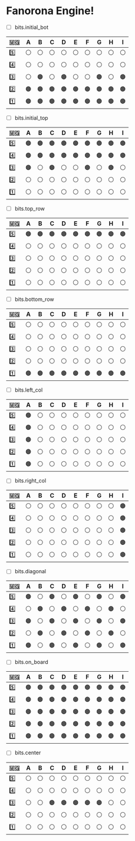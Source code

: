# Fanorona Engine! 

 - [ ] bits.initial_bot

|  🇲🇬     | A| B| C| D| E| F| G| H| I|
|--------|--|--|--|--|--|--|--|--|--|
|:five:  |⚪|⚪|⚪|⚪|⚪|⚪|⚪|⚪|⚪|
|:four:  |⚪|⚪|⚪|⚪|⚪|⚪|⚪|⚪|⚪|
|:three: |⚪|🟤|⚪|🟤|⚪|⚪|🟤|⚪|🟤|
|:two:   |🟤|🟤|🟤|🟤|🟤|🟤|🟤|🟤|🟤|
|:one:   |🟤|🟤|🟤|🟤|🟤|🟤|🟤|🟤|🟤|
 - [ ] bits.initial_top

|  🇲🇬     | A| B| C| D| E| F| G| H| I|
|--------|--|--|--|--|--|--|--|--|--|
|:five:  |🟤|🟤|🟤|🟤|🟤|🟤|🟤|🟤|🟤|
|:four:  |🟤|🟤|🟤|🟤|🟤|🟤|🟤|🟤|🟤|
|:three: |🟤|⚪|🟤|⚪|⚪|🟤|⚪|🟤|⚪|
|:two:   |⚪|⚪|⚪|⚪|⚪|⚪|⚪|⚪|⚪|
|:one:   |⚪|⚪|⚪|⚪|⚪|⚪|⚪|⚪|⚪|
 - [ ] bits.top_row

|  🇲🇬     | A| B| C| D| E| F| G| H| I|
|--------|--|--|--|--|--|--|--|--|--|
|:five:  |🟤|🟤|🟤|🟤|🟤|🟤|🟤|🟤|🟤|
|:four:  |⚪|⚪|⚪|⚪|⚪|⚪|⚪|⚪|⚪|
|:three: |⚪|⚪|⚪|⚪|⚪|⚪|⚪|⚪|⚪|
|:two:   |⚪|⚪|⚪|⚪|⚪|⚪|⚪|⚪|⚪|
|:one:   |⚪|⚪|⚪|⚪|⚪|⚪|⚪|⚪|⚪|
 - [ ] bits.bottom_row

|  🇲🇬     | A| B| C| D| E| F| G| H| I|
|--------|--|--|--|--|--|--|--|--|--|
|:five:  |⚪|⚪|⚪|⚪|⚪|⚪|⚪|⚪|⚪|
|:four:  |⚪|⚪|⚪|⚪|⚪|⚪|⚪|⚪|⚪|
|:three: |⚪|⚪|⚪|⚪|⚪|⚪|⚪|⚪|⚪|
|:two:   |⚪|⚪|⚪|⚪|⚪|⚪|⚪|⚪|⚪|
|:one:   |🟤|🟤|🟤|🟤|🟤|🟤|🟤|🟤|🟤|
 - [ ] bits.left_col

|  🇲🇬     | A| B| C| D| E| F| G| H| I|
|--------|--|--|--|--|--|--|--|--|--|
|:five:  |🟤|⚪|⚪|⚪|⚪|⚪|⚪|⚪|⚪|
|:four:  |🟤|⚪|⚪|⚪|⚪|⚪|⚪|⚪|⚪|
|:three: |🟤|⚪|⚪|⚪|⚪|⚪|⚪|⚪|⚪|
|:two:   |🟤|⚪|⚪|⚪|⚪|⚪|⚪|⚪|⚪|
|:one:   |🟤|⚪|⚪|⚪|⚪|⚪|⚪|⚪|⚪|
 - [ ] bits.right_col

|  🇲🇬     | A| B| C| D| E| F| G| H| I|
|--------|--|--|--|--|--|--|--|--|--|
|:five:  |⚪|⚪|⚪|⚪|⚪|⚪|⚪|⚪|🟤|
|:four:  |⚪|⚪|⚪|⚪|⚪|⚪|⚪|⚪|🟤|
|:three: |⚪|⚪|⚪|⚪|⚪|⚪|⚪|⚪|🟤|
|:two:   |⚪|⚪|⚪|⚪|⚪|⚪|⚪|⚪|🟤|
|:one:   |⚪|⚪|⚪|⚪|⚪|⚪|⚪|⚪|🟤|
 - [ ] bits.diagonal

|  🇲🇬     | A| B| C| D| E| F| G| H| I|
|--------|--|--|--|--|--|--|--|--|--|
|:five:  |🟤|⚪|🟤|⚪|🟤|⚪|🟤|⚪|🟤|
|:four:  |⚪|🟤|⚪|🟤|⚪|🟤|⚪|🟤|⚪|
|:three: |🟤|⚪|🟤|⚪|🟤|⚪|🟤|⚪|🟤|
|:two:   |⚪|🟤|⚪|🟤|⚪|🟤|⚪|🟤|⚪|
|:one:   |🟤|⚪|🟤|⚪|🟤|⚪|🟤|⚪|🟤|
 - [ ] bits.on_board

|  🇲🇬     | A| B| C| D| E| F| G| H| I|
|--------|--|--|--|--|--|--|--|--|--|
|:five:  |🟤|🟤|🟤|🟤|🟤|🟤|🟤|🟤|🟤|
|:four:  |🟤|🟤|🟤|🟤|🟤|🟤|🟤|🟤|🟤|
|:three: |🟤|🟤|🟤|🟤|🟤|🟤|🟤|🟤|🟤|
|:two:   |🟤|🟤|🟤|🟤|🟤|🟤|🟤|🟤|🟤|
|:one:   |🟤|🟤|🟤|🟤|🟤|🟤|🟤|🟤|🟤|
 - [ ] bits.center

|  🇲🇬     | A| B| C| D| E| F| G| H| I|
|--------|--|--|--|--|--|--|--|--|--|
|:five:  |⚪|⚪|⚪|⚪|⚪|⚪|⚪|⚪|⚪|
|:four:  |⚪|⚪|⚪|⚪|⚪|⚪|⚪|⚪|⚪|
|:three: |⚪|⚪|🟤|🟤|🟤|🟤|🟤|⚪|⚪|
|:two:   |⚪|⚪|⚪|⚪|⚪|⚪|⚪|⚪|⚪|
|:one:   |⚪|⚪|⚪|⚪|⚪|⚪|⚪|⚪|⚪|